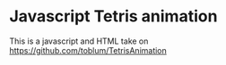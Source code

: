 # Javascript Tetris animation

This is a javascript and HTML take on https://github.com/toblum/TetrisAnimation